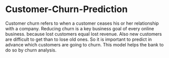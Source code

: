 # Customer-Churn-Prediction
Customer churn refers to when a customer ceases his or her relationship with a company.
Reducing churn is a key business goal of every online business.
because lost customers equal lost revenue. Also 
new customers are difficult to get than to lose old ones.
So it is important to predict in advance which customers are going to churn.
This model helps the bank to do so by churn analysis.
